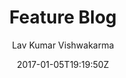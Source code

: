 ---
title: "Feature Blog"
github: https://github.com/lavkumarv/feature-blog-jekyll
demo: https://lavkumarv.github.io/
author: Lav Kumar Vishwakarma
draft: true
ssg:
  - Jekyll
cms:
  - No Cms
date: 2017-01-05T19:19:50Z
github_branch: master
---